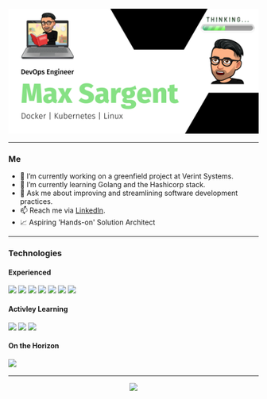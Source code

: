 ![alt text](https://github.com/maxsargentdev/maxsargentdev/blob/main/MaxSargentBanner2.png?raw=true)

---

### Me

- 🔭 I’m currently working on a greenfield project at Verint Systems.
- 🌱 I’m currently learning Golang and the Hashicorp stack.
- 💬 Ask me about improving and streamlining software development practices.
- 📫 Reach me via [LinkedIn](https://www.linkedin.com/in/max-sargent-706565169/).
- :chart_with_upwards_trend: Aspiring 'Hands-on' Solution Architect

---

### Technologies

#### Experienced
![](https://img.shields.io/badge/OS-Linux-informational?style=flat&logo=linux&logoColor=white&color=brightgreen)
![](https://img.shields.io/badge/Shell-Bash-informational?style=flat&logo=gnu-bash&logoColor=white&color=brightgreen)
![](https://img.shields.io/badge/Code-Groovy-informational?style=flat&logo=apache-groovy&logoColor=white&color=brightgreen)
![](https://img.shields.io/badge/Tools-Docker-informational?style=flat&logo=docker&logoColor=white&color=brightgreen)
![](https://img.shields.io/badge/Tools-Kubernetes-informational?style=flat&logo=kubernetes&logoColor=white&color=brightgreen)
![](https://img.shields.io/badge/Tools-Jenkins-informational?style=flat&logo=jenkins&logoColor=white&color=brightgreen)
![](https://img.shields.io/badge/Cloud-AWS-informational?style=flat&logo=amazon&logoColor=white&color=brightgreen)


#### Activley Learning
![](https://img.shields.io/badge/Code-Golang-informational?style=flat&logo=go&logoColor=white&color=yellow)
![](https://img.shields.io/badge/Tools-Terraform-informational?style=flat&logo=terraform&logoColor=white&color=yellow)
![](https://img.shields.io/badge/Tools-Vault-informational?style=flat&logo=vault&logoColor=white&color=yellow)

#### On the Horizon
![](https://img.shields.io/badge/Cloud-Google-informational?style=flat&logo=google&logoColor=white&color=blue)

---

<!-- <a href="">
  <img align="center" src="https://github-readme-stats.vercel.app/api/top-langs/?username=maxsargentdev">
</a> -->
<p align="center">
  <img  src="https://github-readme-streak-stats.herokuapp.com/?user=maxsargentdev">
</p>
<!-- <a href="">
  <img align="center" src=https://github-readme-stats.vercel.app/api?username=maxsargentdev&count_private=true>
</a>
 -->
